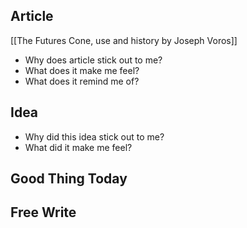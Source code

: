 ## Article
[[The Futures Cone, use and history by Joseph Voros]]
- Why does article stick out to me?  
- What does it make me feel? 
- What does it remind me of?

## Idea
- Why did this idea stick out to me? 
- What did it make me feel? 

## Good Thing Today

## Free Write
